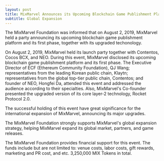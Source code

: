 ```yaml
---
layout: post
title: MixMarvel Announces its Upcoming Blockchain Game Publishment Platform and Technological Updates
subtitle: Global Expansion
---
```


The MixMarvel Foundation was informed that on August 2, 2019, MixMarvel held a party announcing its upcoming blockchain game publishment platform and its first phase, together with its upgraded techonology. 

On August 2, 2019, MixMarvel held its launch party together with Contentos, Cocos BCX, and NEO. During this event, MixMarvel disclosed its upcoming blockchain game publishment platform and its first phase. The Executive Director of ECF (Ethereum Community Foundation), QJ Wang; representatives from the leading Korean public chain, Klaytn; representatives from the global top-tier public chain, Contentos; and founder of NEO, Hongfei Da, attended this event and addressed the audience according to their specialties. Also, MixMarvel's Co-founder presented the upgraded version of its core layer-2 technology, Rocket Protocol 2.0. 

The successful holding of this event have great significance for the international expansion of MixMarvel, announcing its major upgrades.  

The MixMarvel Foundation strongly supports MixMarvel's global expansion strategy, helping MixMarvel expand its global market, partners, and game releases. 

The MixMarvel Foundation provides financial support for this event. The funds include but are not limited to: venue costs, labor costs, gift rewards, marketing and PR cost, and etc. 3,250,000 MIX Tokens in total. 


